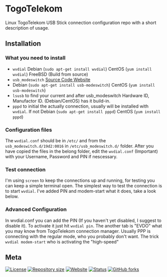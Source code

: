 # TogoTelekom

Linux TogoTelekom USB Stick connection configuration repo with a short description of usage.

## Installation

### What you need to install
*   `wvdial` Debian (`sudo apt-get install wvdial`) CentOS (`yum install wvdial`) FreeBSD (Build from source)
*   `usb_modeswitch` [Source Code Website](http://www.draisberghof.de/usb_modeswitch/#download)
   *   Debian (`sudo apt-get install usb-modeswitch`) CentOS (`yum install usb-modeswitch`)
*   `lsusb` to find your current and after usb_modeswitch Hardware ID, Manufactor ID. (Debian/CentOS) has it build-in.
*   `pppd` to initial the actually connection, usually will be installed with `wvdial`. If not Debian (`sudo apt-get install pppd`) CentOS (`yum install pppd`)

### Configuration files
The `wvdial.conf` should be in `/etc/` and from the `usb_modeswitch.d/19d2:0016` in `/etc/usb_modeswitch.d/` folder. After you have copied the files in the belong folder, edit the `wvdial.conf` (Important) with your Username, Password and PIN if nescessary.

### Test connection
I'm using `screen` to keep the connections up and running, for testing you can keep a simple terminal open.
The simplest way to test the connection is to start `wvdial`. I've added PIN and modem-start what it does, take a look below.

### Advanced Configuration
In wvdial.conf you can add the PIN (If you haven't yet disabled, I suggest to disable it). To activate it just hit `wvdial pin`.
The another tab is "EVDO" what you may know from TogoTelekom connection manager. Usually PPP is connecting with the regular mode, who you probably don't want. The trick `wvdial modem-start` who is activating the "high-speed"

## Meta

[![License](https://img.shields.io/github/license/SHelfinger/TogoTelekom.svg?colorB=00aeef)](https://opensource.org/licenses/GPLv3)
[![Repository size](https://reposs.herokuapp.com/?path=shelfinger/TogoTelekom&color=00aeef)](https://github.com/SHelfinger/TogoTelekom)
[![Website](https://img.shields.io/badge/website-shelfinger.eu-00aeef.svg)](https://shelfinger.eu/)
[![Status](https://img.shields.io/badge/status-testing-blue.svg)](https://github.com/SHelfinger/TogoTelekom)
[![GitHub forks](https://img.shields.io/github/forks/badges/shields.svg?style=social&label=Fork)](https://github.com/SHelfinger/TogoTelekom/fork)
